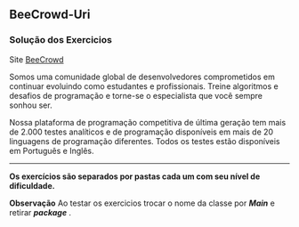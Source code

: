 ## BeeCrowd-Uri

### Solução dos Exercicios

Site [BeeCrowd](https://www.beecrowd.com.br/judge/pt) 

Somos uma comunidade global de desenvolvedores comprometidos em continuar evoluindo como estudantes e profissionais. Treine algoritmos e desafios de programação e torne-se o especialista que você sempre sonhou ser.

Nossa plataforma de programação competitiva de última geração tem mais de 2.000 testes analíticos e de programação disponíveis em mais de 20 linguagens de programação diferentes. Todos os testes estão disponíveis em Português e Inglês.

------

**Os exercícios são separados por pastas cada um com seu nível de dificuldade.**

**Observação**
Ao testar os exercicios trocar o nome da classe por _**Main**_ e retirar _**package**_ .




